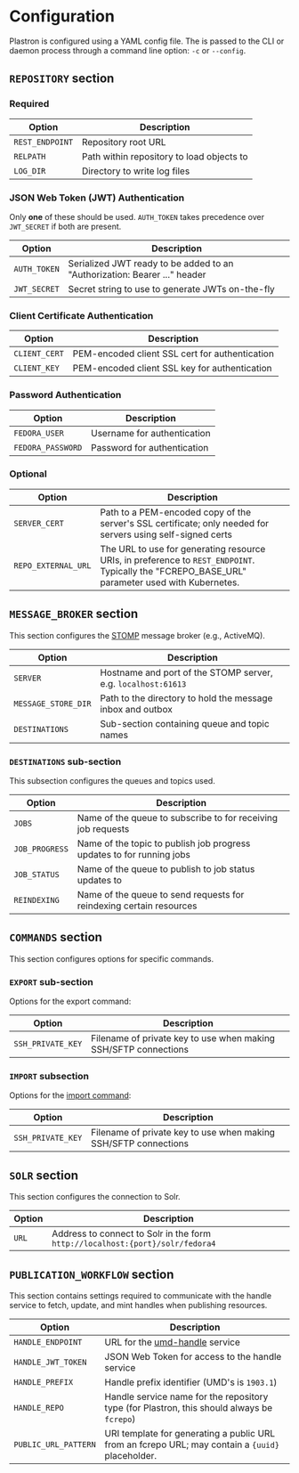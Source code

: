 # Configuration

Plastron is configured using a YAML config file. The is passed to the CLI or
daemon process through a command line option: `-c` or `--config`.

## `REPOSITORY` section

### Required

| Option          | Description                               |
|-----------------|-------------------------------------------|
| `REST_ENDPOINT` | Repository root URL                       |
| `RELPATH`       | Path within repository to load objects to |
| `LOG_DIR`       | Directory to write log files              |

### JSON Web Token (JWT) Authentication

Only **one** of these should be used. `AUTH_TOKEN` takes precedence over
`JWT_SECRET` if both are present.

| Option       | Description                                                               |
|--------------|---------------------------------------------------------------------------|
| `AUTH_TOKEN` | Serialized JWT ready to be added to an "Authorization: Bearer ..." header |
| `JWT_SECRET` | Secret string to use to generate JWTs on-the-fly                          |

### Client Certificate Authentication

| Option        | Description                                    |
|---------------|------------------------------------------------|
| `CLIENT_CERT` | PEM-encoded client SSL cert for authentication |
| `CLIENT_KEY`  | PEM-encoded client SSL key for authentication  |

### Password Authentication

| Option            | Description                 |
|-------------------|-----------------------------|
| `FEDORA_USER`     | Username for authentication |
| `FEDORA_PASSWORD` | Password for authentication |

### Optional

| Option              | Description                                                                                                                                    |
|---------------------|------------------------------------------------------------------------------------------------------------------------------------------------|
| `SERVER_CERT`       | Path to a PEM-encoded copy of the server's SSL certificate; only needed for servers using self-signed certs                                    |
| `REPO_EXTERNAL_URL` | The URL to use for generating resource URIs, in preference to `REST_ENDPOINT`. Typically the "FCREPO_BASE_URL" parameter used with Kubernetes. |

## `MESSAGE_BROKER` section

This section configures the [STOMP] message broker (e.g., ActiveMQ).

| Option              | Description                                                   |
|---------------------|---------------------------------------------------------------|
| `SERVER`            | Hostname and port of the STOMP server, e.g. `localhost:61613` |
| `MESSAGE_STORE_DIR` | Path to the directory to hold the message inbox and outbox    |
| `DESTINATIONS`      | Sub-section containing queue and topic names                  |

### `DESTINATIONS` sub-section

This subsection configures the queues and topics used.

| Option         | Description                                                           |
|----------------|-----------------------------------------------------------------------|
| `JOBS`         | Name of the queue to subscribe to for receiving job requests          |
| `JOB_PROGRESS` | Name of the topic to publish job progress updates to for running jobs |
| `JOB_STATUS`   | Name of the queue to publish to job status updates to                 |
| `REINDEXING`   | Name of the queue to send requests for reindexing certain resources   |

## `COMMANDS` section

This section configures options for specific commands.

### `EXPORT` sub-section

Options for the export command:

| Option            | Description                                                     |
|-------------------|-----------------------------------------------------------------|
| `SSH_PRIVATE_KEY` | Filename of private key to use when making SSH/SFTP connections |

### `IMPORT` subsection

Options for the [import command](../plastron-cli/docs/import.md):

| Option            | Description                                                     |
|-------------------|-----------------------------------------------------------------|
| `SSH_PRIVATE_KEY` | Filename of private key to use when making SSH/SFTP connections |

## `SOLR` section

This section configures the connection to Solr.

| Option | Description                                                                   |
|--------|-------------------------------------------------------------------------------|
| `URL`  | Address to connect to Solr in the form `http://localhost:{port}/solr/fedora4` |

## `PUBLICATION_WORKFLOW` section

This section contains settings required to communicate with the handle 
service to fetch, update, and mint handles when publishing resources.

| Option               | Description                                                                                      |
|----------------------|--------------------------------------------------------------------------------------------------|
| `HANDLE_ENDPOINT`    | URL for the [umd-handle] service                                                                 |
| `HANDLE_JWT_TOKEN`   | JSON Web Token for access to the handle service                                                  |
| `HANDLE_PREFIX`      | Handle prefix identifier (UMD's is `1903.1`)                                                     |
| `HANDLE_REPO`        | Handle service name for the repository type (for Plastron, this should always be `fcrepo`)       |
| `PUBLIC_URL_PATTERN` | URI template for generating a public URL from an fcrepo URL; may contain a `{uuid}` placeholder. | 


[STOMP]: https://stomp.github.io/
[umd-handle]: https://github.com/umd-lib/umd-handle
